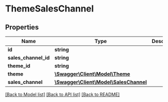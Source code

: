 # ThemeSalesChannel

## Properties
Name | Type | Description | Notes
------------ | ------------- | ------------- | -------------
**id** | **string** |  | [optional] 
**sales_channel_id** | **string** |  | 
**theme_id** | **string** |  | 
**theme** | [**\Swagger\Client\Model\Theme**](Theme.md) |  | [optional] 
**sales_channel** | [**\Swagger\Client\Model\SalesChannel**](SalesChannel.md) |  | [optional] 

[[Back to Model list]](../../README.md#documentation-for-models) [[Back to API list]](../../README.md#documentation-for-api-endpoints) [[Back to README]](../../README.md)

